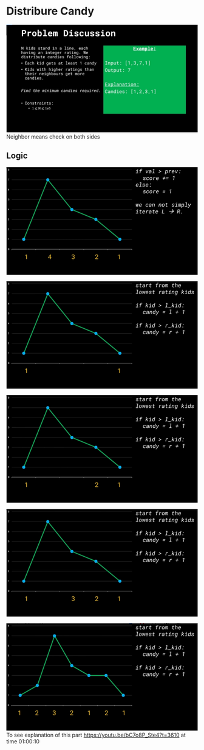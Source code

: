 # Distribure Candy

![](__ref/problem.png)
Neighbor means check on both sides

## Logic

![1](__ref/logic-001.png)

![2](__ref/logic-002.png)

![3](__ref/logic-003.png)

![4](__ref/logic-004.png)

![5](__ref/logic-005.png)
To see explanation of this part https://youtu.be/bC7o8P_Ste4?t=3610 at time 01:00:10
